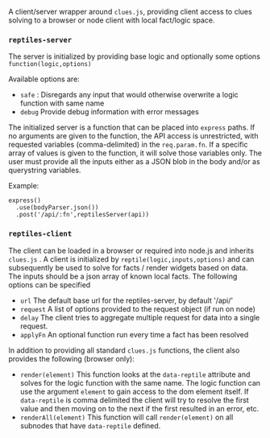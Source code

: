 A client/server wrapper around `clues.js`, providing client access to clues solving to a browser or node client with local fact/logic space.  

### `reptiles-server`
The server is initialized by providing base logic and optionally some options `function(logic,options)`

Available options are:
* `safe` : Disregards any input that would otherwise overwrite a logic function with same name
* `debug` Provide debug information with error messages

The initialized server is a function that can be placed into `express` paths.  If no arguments are given to the function, the API access is unrestricted, with requested variables (comma-delimited) in the `req.param.fn`.  If a specific array of values is given to the function, it will solve those variables only.  The user must provide all the inputs either as a JSON blob in the body and/or as querystring variables.

Example:
```
express()
  .use(bodyParser.json())
  .post('/api/:fn',reptilesServer(api))
```

### `reptiles-client`
The client can be loaded in a browser or required into node.js and inherits  `clues.js` .  A client is initialized by `reptile(logic,inputs,options)` and can subsequently be used to solve for facts / render widgets based on data.  The inputs should be a json array of known local facts.  The following options can be specified
* `url` The default base url for the reptiles-server, by default '/api/'
* `request` A list of options provided to the request object (if run on node)
* `delay` The client tries to aggregate multiple request for data into a single request. 
* `applyFn` An optional function run every time a fact has been resolved

In addition to providing all standard `clues.js` functions, the client also provides the following (browser only):
* `render(element)`  This function looks at the `data-reptile` attribute and solves for the logic function with the same name.   The logic function can use the argument `element` to gain access to the dom element itself.  If `data-reptile` is comma delimited the client will try to resolve the first value and then moving on to the next if the first resulted in an error, etc.
* `renderAll(element)` This function will call `render(element)` on all subnodes that have `data-reptile` defined.


